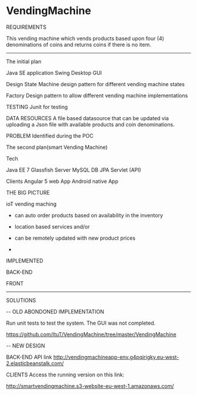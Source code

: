 # VendingMachine

REQUIREMENTS

 This vending machine which vends products based upon four (4) denominations of coins and returns coins if there is no item.
 
__________________________________________________________________________________________________________________________

The initial plan

Java SE application
Swing Desktop GUI

Design
State Machine design pattern for different vending machine states

Factory Design pattern to allow different vending machine implementations

TESTING
Junit for testing

DATA RESOURCES
A file based datasource that can be updated via uploading a Json file with available products and coin denominations.

PROBLEM Identified during the POC




The second plan(smart Vending Machine)

Tech

Java EE 7
Glassfish Server
MySQL DB
JPA
Servlet (API)

Clients
Angular 5 web App
Android native App

THE BIG PICTURE

ioT vending maching
- can auto order products based on availability in the inventory
- location based services and/or
- can be remotely updated with new product prices

-

IMPLEMENTED

BACK-END

FRONT

__________________________________________________________________________________________________________________________

SOLUTIONS

 -- OLD ABONDONED IMPLEMENTATION

Run unit tests to test the system. The GUI was not completed.

https://github.com/ItuT/VendingMachine/tree/master/VendingMachine

 -- NEW DESIGN

BACK-END
 API link
http://vendingmachineapp-env.g4pqirigky.eu-west-2.elasticbeanstalk.com/


CLIENTS
Access the running version on this link: 

http://smartvendingmachine.s3-website-eu-west-1.amazonaws.com/


